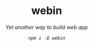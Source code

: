 <br/>

<div align=center>

# webin

_Yet another way to build web app_

_`npm i -D webin`_

</div>

<br />
